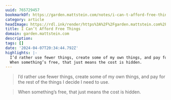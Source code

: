 ```yaml
---
uuid: 765729457
bookmarkOf: https://garden.mattstein.com/notes/i-can-t-afford-free-things
category: article
headImage: https://rdl.ink/render/https%3A%2F%2Fgarden.mattstein.com%2Fnotes%2Fi-can-t-afford-free-things
title: I Can’t Afford Free Things
domain: garden.mattstein.com
description: 
tags: []
date: '2024-04-07T20:34:44.792Z'
highlights: |-
  I’d rather use fewer things, create some of my own things, and pay for the rest of the things I decide I need to use.
  When something’s free, that just means the cost is hidden.
---
```




> I’d rather use fewer things, create some of my own things, and pay for the rest of the things I decide I need to use.

> When something’s free, that just means the cost is hidden.
